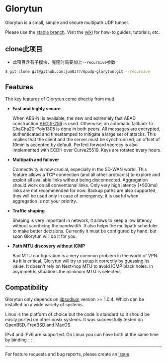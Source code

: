 # Glorytun

Glorytun is a small, simple and secure multipath UDP tunnel.

Please use the [stable branch](https://github.com/angt/glorytun/tree/stable).
Visit the [wiki](https://github.com/angt/glorytun/wiki) for how-to guides,
tutorials, etc.


## clone此项目
- 此项目含有子模块，克隆时需要加上`--recursive`参数
```bash
$ git clone git@github.com:jun0377/mpudp-glorytun.git --recursive
```


## Features

The key features of Glorytun come directly from [mud](https://github.com/angt/mud).

 * **Fast and highly secure**

   When AES-NI is available, the new and extremely fast AEAD construction
   [AEGIS-256](https://github.com/angt/aegis256) is used.
   Otherwise, an automatic fallback to ChaCha20-Poly1305 is done in both peers.
   All messages are encrypted, authenticated and timestamped to mitigate a
   large set of attacks.
   This implies that the client and the server must be synchronized,
   an offset of 10min is accepted by default.
   Perfect forward secrecy is also implemented with ECDH over Curve25519.
   Keys are rotated every hours.

 * **Multipath and failover**

   Connectivity is now crucial, especially in the SD-WAN world.
   This feature allows a TCP connection (and all other protocols) to explore
   and exploit all available links without being disconnected.
   Aggregation should work on all conventional links.
   Only very high latency (+500ms) links are not recommended for now.
   Backup paths are also supported, they will be used only in case of emergency,
   it is useful when aggregation is not your priority.

 * **Traffic shaping**

   Shaping is very important in network, it allows to keep a low latency
   without sacrificing the bandwidth.
   It also helps the multipath scheduler to make better decisions.
   Currently it must be configured by hand, but soon Glorytun will do it
   for you.

 * **Path MTU discovery without ICMP**

   Bad MTU configuration is a very common problem in the world of VPN.
   As it is critical, Glorytun will try to setup it correctly by guessing
   its value.
   It doesn't rely on Next-hop MTU to avoid ICMP black holes.
   In asymmetric situations the minimum MTU is selected.

## Compatibility

Glorytun only depends on [libsodium](https://github.com/jedisct1/libsodium)
version >= 1.0.4.
Which can be installed on a wide variety of systems.

Linux is the platform of choice but the code is standard so it should be
easily ported on other posix systems.
It was successfully tested on OpenBSD, FreeBSD and MacOS.

IPv4 and IPv6 are supported.
On Linux you can have both at the same time by binding `::`.

---
For feature requests and bug reports,
please create an [issue](https://github.com/angt/glorytun/issues).
